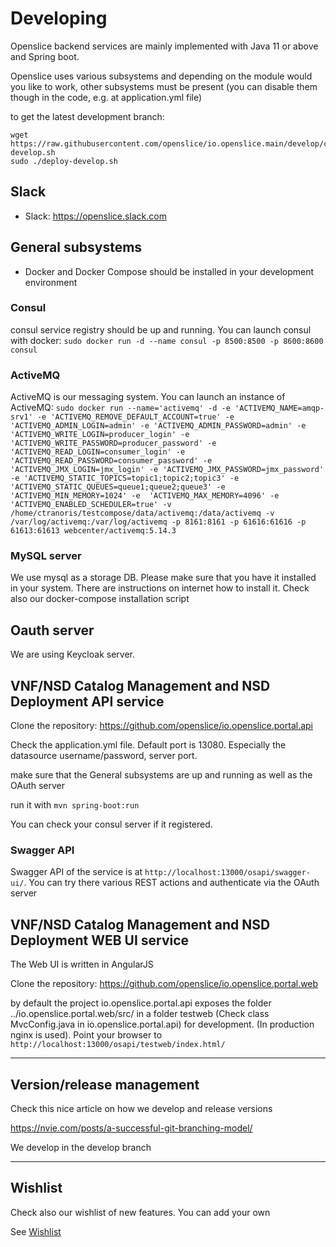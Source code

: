 
# Developing

Openslice backend services are mainly implemented with Java 11 or above and Spring boot.

Openslice uses various subsystems and depending on the module would you like to work, other subsystems must be present (you can disable them though in the code, e.g. at application.yml file)

to get the latest development branch:
```
wget https://raw.githubusercontent.com/openslice/io.openslice.main/develop/compose/deploy-develop.sh
sudo ./deploy-develop.sh
```

## Slack

* Slack: https://openslice.slack.com

## General subsystems

- Docker and Docker Compose should be installed in your development environment

### Consul
consul service registry should be up and running. You can launch consul with docker: 
`sudo docker run -d --name consul -p 8500:8500 -p 8600:8600 consul`

### ActiveMQ
ActiveMQ is our messaging system. You can launch an instance of ActiveMQ:
`sudo docker run --name='activemq' -d -e 'ACTIVEMQ_NAME=amqp-srv1' -e 'ACTIVEMQ_REMOVE_DEFAULT_ACCOUNT=true' -e 'ACTIVEMQ_ADMIN_LOGIN=admin' -e 'ACTIVEMQ_ADMIN_PASSWORD=admin' -e 'ACTIVEMQ_WRITE_LOGIN=producer_login' -e 'ACTIVEMQ_WRITE_PASSWORD=producer_password' -e 'ACTIVEMQ_READ_LOGIN=consumer_login' -e 'ACTIVEMQ_READ_PASSWORD=consumer_password' -e 'ACTIVEMQ_JMX_LOGIN=jmx_login' -e 'ACTIVEMQ_JMX_PASSWORD=jmx_password' -e 'ACTIVEMQ_STATIC_TOPICS=topic1;topic2;topic3' -e 'ACTIVEMQ_STATIC_QUEUES=queue1;queue2;queue3' -e 'ACTIVEMQ_MIN_MEMORY=1024' -e  'ACTIVEMQ_MAX_MEMORY=4096' -e 'ACTIVEMQ_ENABLED_SCHEDULER=true' -v /home/ctranoris/testcompose/data/activemq:/data/activemq -v /var/log/activemq:/var/log/activemq -p 8161:8161 -p 61616:61616 -p 61613:61613 webcenter/activemq:5.14.3`

### MySQL server
We use mysql as a storage DB. Please make sure that you have it installed in your system. There are instructions on internet how to install it. Check also our docker-compose installation script


## Oauth server

We are using Keycloak server.


## VNF/NSD Catalog Management and NSD Deployment API service 

Clone the repository: https://github.com/openslice/io.openslice.portal.api

Check the application.yml file. Default port is 13080. Especially the datasource username/password, server port.

make sure that the General subsystems are up and running as well as the OAuth server

run it with `mvn spring-boot:run`

You can check your consul server if it registered. 

### Swagger API
Swagger API of the service is at `http://localhost:13000/osapi/swagger-ui/`. You can try there various REST actions and authenticate via the OAuth server


## VNF/NSD Catalog Management and NSD Deployment WEB UI service 

The Web UI is written in AngularJS

Clone the repository: https://github.com/openslice/io.openslice.portal.web

by default the project io.openslice.portal.api exposes the folder ../io.openslice.portal.web/src/ in a folder testweb (Check class MvcConfig.java in io.openslice.portal.api) for development. (In production nginx is used). Point your browser to `http://localhost:13000/osapi/testweb/index.html/`


---

## Version/release management

Check this nice article on how we develop and release versions

https://nvie.com/posts/a-successful-git-branching-model/

We develop in the develop branch

---
## Wishlist

Check also our wishlist of new features. You can add your own

See [Wishlist](./wishlist.md)








